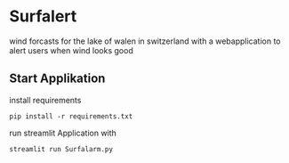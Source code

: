 # Surfalert

wind forcasts for the lake of walen in switzerland with a webapplication to alert users when wind looks good


## Start Applikation

install requirements

```
pip install -r requirements.txt
```

run streamlit Application with

```
streamlit run Surfalarm.py
```
